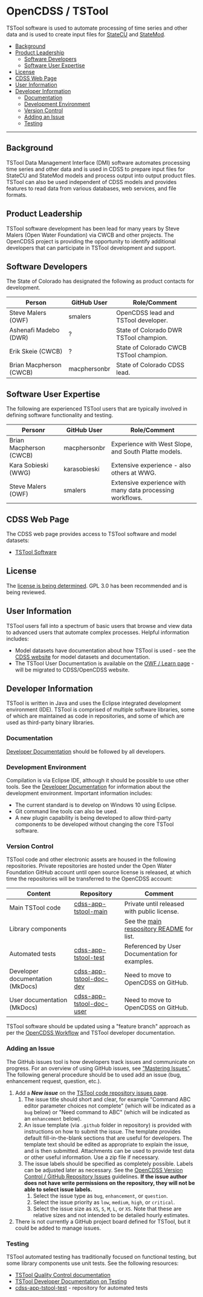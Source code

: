 # OpenCDSS / TSTool #

TSTool software is used to automate processing of time series and other data
and is used to create input files for
[StateCU](../statecu/statecu) and
[StateMod](../statemod/statemod).

* [Background](#background)
* [Product Leadership](#product-leadership)
	+ [Software Developers](#software-developers)
	+ [Software User Expertise](#software-user-expertise)
* [License](#license)
* [CDSS Web Page](#cdss-web-page)
* [User Information](#user-information)
* [Developer Information](#developer-information)
	+ [Documentation](#documentation)
	+ [Development Environment](#development-environment)
	+ [Version Control](#version-control)
	+ [Adding an Issue](#adding-an-issue)
	+ [Testing](#testing)

------------------

## Background ##

TSTool Data Management Interface (DMI) software automates processing time series and other data
and is used in CDSS to prepare input files for StateCU and StateMod models
and process output into output product files.
TSTool can also be used independent of CDSS models and provides features to read data from
various databases, web services, and file formats.

## Product Leadership ##

TSTool software development has been lead for many years by Steve Malers (Open Water Foundation) via CWCB and other projects.
The OpenCDSS project is providing the opportunity to identify additional developers that can
participate in TSTool development and support.

## Software Developers ##

The State of Colorado has designated the following as product contacts for development.

|**Person**             |**GitHub User**|**Role/Comment**|
|-----------------------|---------------|--------------------------------------------------------------------------------|
|Steve Malers (OWF)     |smalers        |OpenCDSS lead and TSTool developer.                                             | 
|Ashenafi Madebo (DWR)  |?              |State of Colorado DWR TSTool champion.                                          |
|Erik Skeie (CWCB)      |?              |State of Colorado CWCB TSTool champion.                                         |
|Brian Macpherson (CWCB)|macphersonbr   |State of Colorado CDSS lead.                                                    |

## Software User Expertise ##

The following are experienced TSTool users that are typically involved in defining software functionality and testing.

|**Personr**             |**GitHub User**|**Role/Comment**|
|------------------------|---------------|--------------------------------------------------------------------------------|
|Brian Macpherson (CWCB) |macphersonbr   |Experience with West Slope, and South Platte models.                            |
|Kara Sobieski (WWG)     |karasobieski   |Extensive experience - also others at WWG.                                      |
|Steve Malers (OWF)      |smalers        |Extensive experience with many data processing workflows.                       |

## CDSS Web Page ##

The CDSS web page provides access to TSTool software and model datasets:

* [TSTool Software](https://www.colorado.gov/pacific/cdss/tstool)

## License ##

The [license is being determined](license).  GPL 3.0 has been recommended and is being reviewed.

## User Information ##

TSTool users fall into a spectrum of basic users that browse and view data to advanced users that automate complex processes.
Helpful information includes:

* Model datasets have documentation about how TSTool is used - see the
[CDSS website](https://www.colorado.gov/pacific/cdss/modeling-data) for model datasets and documentation.
* The TSTool User Documentation is available on the [OWF / Learn page](http://learn.openwaterfoundation.org/cdss-app-tstool-doc-user/) - will
be migrated to CDSS/OpenCDSS website.

## Developer Information ##

TSTool is written in Java and uses the Eclipse integrated development environment (IDE).
TSTool is comprised of multiple software libraries, some of which are maintained as code in repositories,
and some of which are used as third-party binary libraries.

### Documentation ###

[Developer Documentation](http://learn.openwaterfoundation.org/cdss-app-tstool-doc-dev/)
should be followed by all developers.

### Development Environment ###

Compilation is via Eclipse IDE, although it should be possible to use other tools.
See the [Developer Documentation](http://learn.openwaterfoundation.org/cdss-app-tstool-doc-dev/)
for information about the development environment.
Important information includes:

* The current standard is to develop on Windows 10 using Eclipse.
* Git command line tools can also be used.
* A new plugin capability is being developed to allow third-party components to be developed
without changing the core TSTool software.

### Version Control ###

TSTool code and other electronic assets are housed in the following repositories.
Private repositories are hosted under the Open Water Foundation GitHub account until open source license is released,
at which time the repositories will be transferred to the OpenCDSS account:

|**Content**                     |**Repository**|**Comment**|
|--------------------------------|--------------|-----------|
|Main TSTool code                |[cdss-app-tstool-main](https://github.com/OpenWaterFoundation/cdss-app-tstool-main)|Private until released with public license.|
|Library components              ||See the [main respository README](https://github.com/OpenWaterFoundation/cdss-app-tstool-main) for list.|
|Automated tests                 |[cdss-app-tstool-test](https://github.com/OpenWaterFoundation/cdss-app-tstool-test)|Referenced by User Documentation for examples.|
|Developer documentation (MkDocs)|[cdss-app-tstool-doc-dev](https://github.com/OpenWaterFoundation/cdss-app-tstool-doc-dev)|Need to move to OpenCDSS on GitHub.|
|User documentation (MkDocs)     |[cdss-app-tstool-doc-user](https://github.com/OpenWaterFoundation/cdss-app-tstool-doc-user)|Need to move to OpenCDSS on GitHub.|

TSTool software should be updated using a "feature branch" approach as per the [OpenCDSS Workflow](../workflow/workflow)
and TSTool developer documentation.

### Adding an Issue ###

The GitHub issues tool is how developers track issues and communicate on progress.
For an overview of using GitHub issues, see ["Mastering Issues"](https://guides.github.com/features/issues/).
The following general procedure should be to used add an issue (bug, enhancement request, question, etc.).

1. Add a ***New issue*** on the [TSTool code repository issues page](https://github.com/OpenWaterFoundation/cdss-app-tstool-main/issues).
	1. The issue title should short and clear, for example "Command ABC editor parameter choices not complete"
	(which will be indicated as a `bug` below) or
	"Need command to ABC" (which will be indicated as an `enhancement` below).
	2. An issue template (via `.github` folder in repository) is provided with instructions on how to submit the issue.
	The template provides default fill-in-the-blank sections that are useful for developers.
	The template text should be edited as appropriate to explain the issue, and is then submitted.
	Attachments can be used to provide test data or other useful information.  Use a zip file if necessary.
	3. The issue labels should be specified as completely possible.
	Labels can be adjusted later as necessary.
	See the [OpenCDSS Version Control / GitHub Repository Issues](../version-control/version-control#github-repository-issues) guidelines.
	**If the issue author does not have write permissions on the repository, they will not be able to select issue labels.**
		1. Select the issue type as `bug`, `enhancement`, or `question`.
		2. Select the issue priority as `low`, `medium`, `high`, or `critical`.
		3. Select the issue size as `XS`, `S`, `M`, `L`, or `XS`.
		Note that these are relative sizes and not intended to be detailed hourly estimates.
2. There is not currently a GitHub project board defined for TSTool, but it could be added to manage issues.

### Testing ###

TSTool automated testing has traditionally focused on functional testing, but some library components
use unit tests.  See the following resources:

* [TSTool Quality Control documentation](http://learn.openwaterfoundation.org/cdss-app-tstool-doc-user/quality-control/quality-control/)
* [TSTool Developer Documentation on Testing](http://learn.openwaterfoundation.org/cdss-app-tstool-doc-dev/dev-tasks/testing/testing/)
* [cdss-app-tstool-test](https://github.com/OpenWaterFoundation/cdss-app-tstool-test) - repository for automated tests
